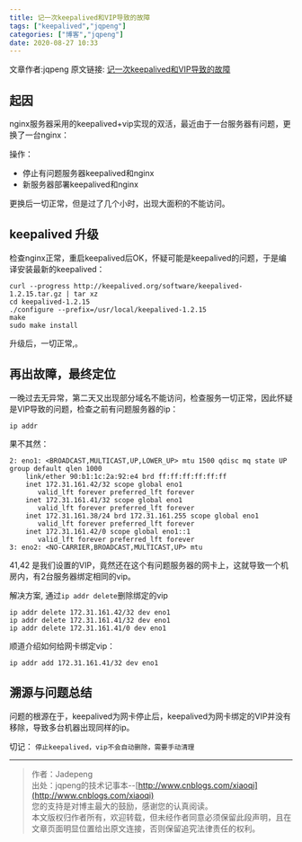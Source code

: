 ```yaml
---
title: 记一次keepalived和VIP导致的故障
tags: ["keepalived","jqpeng"]
categories: ["博客","jqpeng"]
date: 2020-08-27 10:33
---
```

文章作者:jqpeng
原文链接: [记一次keepalived和VIP导致的故障](https://www.cnblogs.com/xiaoqi/p/keepalived.html)

## 起因

nginx服务器采用的keepalived+vip实现的双活，最近由于一台服务器有问题，更换了一台nginx：

操作：

- 停止有问题服务器keepalived和nginx
- 新服务器部署keepalived和nginx


更换后一切正常，但是过了几个小时，出现大面积的不能访问。

## keepalived 升级

检查nginx正常，重启keepalived后OK，怀疑可能是keepalived的问题，于是编译安装最新的keepalived：


    curl --progress http://keepalived.org/software/keepalived-1.2.15.tar.gz | tar xz
    cd keepalived-1.2.15
    ./configure --prefix=/usr/local/keepalived-1.2.15
    make
    sudo make install


升级后，一切正常,。

## 再出故障，最终定位

一晚过去无异常，第二天又出现部分域名不能访问，检查服务一切正常，因此怀疑是VIP导致的问题，检查之前有问题服务器的ip：


    ip addr


果不其然：


    2: eno1: <BROADCAST,MULTICAST,UP,LOWER_UP> mtu 1500 qdisc mq state UP group default qlen 1000
        link/ether 90:b1:1c:2a:92:e4 brd ff:ff:ff:ff:ff:ff
        inet 172.31.161.42/32 scope global eno1
           valid_lft forever preferred_lft forever
        inet 172.31.161.41/32 scope global eno1
           valid_lft forever preferred_lft forever
        inet 172.31.161.38/24 brd 172.31.161.255 scope global eno1
           valid_lft forever preferred_lft forever
        inet 172.31.161.42/0 scope global eno1::1
           valid_lft forever preferred_lft forever
    3: eno2: <NO-CARRIER,BROADCAST,MULTICAST,UP> mtu


41,42 是我们设置的VIP，竟然还在这个有问题服务器的网卡上，这就导致一个机房内，有2台服务器绑定相同的vip。

解决方案, 通过`ip addr delete`删除绑定的vip


    ip addr delete 172.31.161.42/32 dev eno1
    ip addr delete 172.31.161.41/32 dev eno1
    ip addr delete 172.31.161.41/0 dev eno1


顺道介绍如何给网卡绑定vip：


    ip addr add 172.31.161.41/32 dev eno1


## 溯源与问题总结

问题的根源在于，keepalived为网卡停止后，keepalived为网卡绑定的VIP并没有移除，导致多台机器出现同样的ip。

切记： `停止keepalived，vip不会自动删除，需要手动清理`

* * *


> 作者：Jadepeng  
>  出处：jqpeng的技术记事本--[http://www.cnblogs.com/xiaoqi](http://www.cnblogs.com/xiaoqi)  
>  您的支持是对博主最大的鼓励，感谢您的认真阅读。  
>  本文版权归作者所有，欢迎转载，但未经作者同意必须保留此段声明，且在文章页面明显位置给出原文连接，否则保留追究法律责任的权利。


